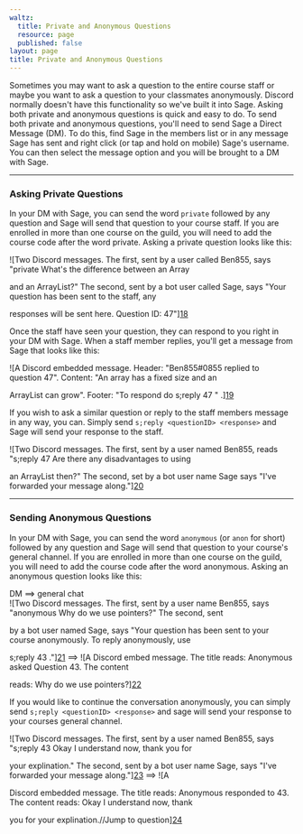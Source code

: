```yaml
---
waltz:
  title: Private and Anonymous Questions
  resource: page
  published: false
layout: page
title: Private and Anonymous Questions
---
```

Sometimes you may want to ask a question to the entire course staff or maybe you want to ask a question to your
classmates anonymously. Discord normally doesn't have this functionality so we've built it into Sage. Asking both
private and anonymous questions is quick and easy to do. To send both private and anonymous questions, you'll need to
send Sage a Direct Message (DM). To do this, find Sage in the members list or in any message Sage has sent and right
click (or tap and hold on mobile) Sage's username. You can then select the message option and you will be brought to a
DM with Sage.

* * *

### Asking Private Questions

In your DM with Sage, you can send the word `private` followed by any question and Sage will send that question to your
course staff. If you are enrolled in more than one course on the guild, you will need to add the course code after the
word private. Asking a private question looks like this:

![Two Discord messages. The first, sent by a user called Ben855, says "private What's the difference between an Array

and an ArrayList?" The second, sent by a bot user called Sage, says "Your question has been sent to the staff, any

responses will be sent here. Question ID: 47"][18]

Once the staff have seen your question, they can respond to you right in your DM with Sage. When a staff member replies,
you'll get a message from Sage that looks like this:

![A Discord embedded message. Header: "Ben855#0855 replied to question 47". Content: "An array has a fixed size and an

ArrayList can grow". Footer: "To respond do s;reply 47 <response>" .][19]

If you wish to ask a similar question or reply to the staff members message in any way, you can. Simply send `s;reply
<questionID> <response>` and Sage will send your response to the staff.

![Two Discord messages. The first, sent by a user named Ben855, reads "s;reply 47 Are there any disadvantages to using

an ArrayList then?" The second, set by a bot user name Sage says "I've forwarded your message along."][20]

* * *

### Sending Anonymous Questions

In your DM with Sage, you can send the word `anonymous` (or `anon` for short) followed by any question and Sage will
send that question to your course's general channel. If you are enrolled in more than one course on the guild, you will
need to add the course code after the word anonymous. Asking an anonymous question looks like this:

DM ==> general chat  
![Two Discord messages. The first, sent by a user name Ben855, says "anonymous Why do we use pointers?" The second, sent

by a bot user named Sage, says "Your question has been sent to your course anonymously. To reply anonymously, use

s;reply 43 <response>."][21] ==> ![A Discord embed message. The title reads: Anonymous asked Question 43. The content

reads: Why do we use pointers?][22]

If you would like to continue the conversation anonymously, you can simply send `s;reply <questionID> <response>` and
sage will send your response to your courses general channel.

![Two Discord messages. The first, sent by a user named Ben855, says "s;reply 43 Okay I understand now, thank you for

your explination." The second, sent by a bot user name Sage, says "I've forwarded your message along."][23] ==> ![A

Discord embedded message. The title reads: Anonymous responded to 43. The content reads: Okay I understand now, thank

you for your explination.//Jump to question][24]

   [18]: https://canvas.instructure.com/courses/2510334/files/124756947/preview?verifier=xRQGkegkh8pcVUqmU5z0yAuaOTguZ8MMWyatLzW1
   [19]: https://canvas.instructure.com/courses/2510334/files/124757396/preview?verifier=gVfUn6fhBQffiTXq3vCrC7I7TKtW94nfzA8c09pD
   [20]: https://canvas.instructure.com/courses/2510334/files/124771797/preview?verifier=RytPGfJ1lfyBTb7cDcXn8D2MQCJEXVuqPaU1A7h5
   [21]: https://canvas.instructure.com/courses/2510334/files/124776572/preview?verifier=6pAaWJogQOwIIhNdH9Bi7vBcn4oTMXn9XGBVO6Bt
   [22]: https://canvas.instructure.com/courses/2510334/files/124776638/preview?verifier=j31wG1UZSV5zmYwjPNRLPXuYviQX0nASQGKYegcY
   [23]: https://canvas.instructure.com/courses/2510334/files/124777586/preview?verifier=HlYia3WLXsk2k4JL4RrHNCfFmW429u0svwmYwHmh
   [24]: https://canvas.instructure.com/courses/2510334/files/124778253/preview?verifier=4kGn4uuDnNtPKJBd0sNjNwV0TAubOo2cGTwuCRgT